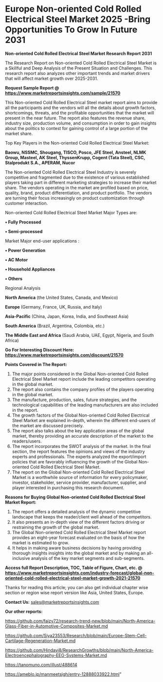 # Europe Non-oriented Cold Rolled Electrical Steel Market 2025 -Bring Opportunities To Grow In Future 2031

<strong>Non-oriented Cold Rolled Electrical Steel Market Research Report 2031</strong>

The Research Report on Non-oriented Cold Rolled Electrical Steel Market is a Skillful and Deep Analysis of the Present Situation and Challenges. This research report also analyzes other important trends and market drivers that will affect market growth over 2025-2031.

<strong>Request Sample Report @ <a href=https://www.marketreportsinsights.com/sample/21570>https://www.marketreportsinsights.com/sample/21570</a></strong>

This Non-oriented Cold Rolled Electrical Steel market report aims to provide all the participants and the vendors will all the details about growth factors, shortcomings, threats, and the profitable opportunities that the market will present in the near future. The report also features the revenue share, industry size, production volume, and consumption in order to gain insights about the politics to contest for gaining control of a large portion of the market share.

Top Key Players in the Non-oriented Cold Rolled Electrical Steel Market:

<strong>Baowu, NSSMC, Shougang, TISCO, Posco, JFE Steel, Ansteel, NLMK Group, Masteel, AK Steel, ThyssenKrupp, Cogent (Tata Steel), CSC, Stalprodukt S.A., APERAM, Nucor</strong>

The Non-oriented Cold Rolled Electrical Steel Industry is severely competitive and fragmented due to the existence of various established players taking part in different marketing strategies to increase their market share. The vendors operating in the market are profiled based on price, quality, brand, product differentiation, and product portfolio. The vendors are turning their focus increasingly on product customization through customer interaction.

Non-oriented Cold Rolled Electrical Steel Market Major Types are:

<strong>• Fully Processed

• Semi-processed</strong>

Market Major end-user applications :

<strong>• Power Generation

• AC Motor

• Household Appliances

• Others</strong>

Regional Analysis

</u><strong><b>North America</b></strong> (the United States, Canada, and Mexico)

<strong><b>Europe </b></strong>(Germany, France, UK, Russia, and Italy)

<strong><b>Asia-Pacific</b></strong> (China, Japan, Korea, India, and Southeast Asia)

<strong><b>South America</b></strong> (Brazil, Argentina, Colombia, etc.)

<strong><b>The Middle East and Africa</b></strong> (Saudi Arabia, UAE, Egypt, Nigeria, and South Africa)

<strong>Go For Interesting Discount Here: <a href=https://www.marketreportsinsights.com/discount/21570>https://www.marketreportsinsights.com/discount/21570</a></strong>

<strong>Points Covered in The Report:</strong>
<ol>
  <li>The major points considered in the Global Non-oriented Cold Rolled Electrical Steel Market report include the leading competitors operating in the global market.</li>
  <li>The report also contains the company profiles of the players operating in the global market.</li>
  <li>The manufacture, production, sales, future strategies, and the technological capabilities of the leading manufacturers are also included in the report.</li>
  <li>The growth factors of the Global Non-oriented Cold Rolled Electrical Steel Market are explained in-depth, wherein the different end-users of the market are discussed precisely.</li>
  <li>The report also talks about the key application areas of the global market, thereby providing an accurate description of the market to the readers/users.</li>
  <li>The report incorporates the SWOT analysis of the market. In the final section, the report features the opinions and views of the industry experts and professionals. The experts analyzed the export/import policies that are favorably influencing the growth of the Global Non-oriented Cold Rolled Electrical Steel Market.</li>
  <li>The report on the Global Non-oriented Cold Rolled Electrical Steel Market is a worthwhile source of information for every policymaker, investor, stakeholder, service provider, manufacturer, supplier, and player interested in purchasing this research document.</li>
</ol>
<strong>Reasons for Buying Global Non-oriented Cold Rolled Electrical Steel Market Report:</strong>

<ol>
  <li>The report offers a detailed analysis of the dynamic competitive landscape that keeps the reader/client well ahead of the competitors.</li>
  <li>It also presents an in-depth view of the different factors driving or restraining the growth of the global market.</li>
  <li>The Global Non-oriented Cold Rolled Electrical Steel Market report provides an eight-year forecast evaluated on the basis of how the market is estimated to grow.</li>
  <li>It helps in making aware business decisions by having providing thorough insights insights into the global market and by making an all-inclusive analysis of the key market segments and sub-segments.</li>
</ol>
<strong>Access full Report Description, TOC, Table of Figure, Chart, etc. @ <a href=https://www.marketreportsinsights.com/industry-forecast/global-non-oriented-cold-rolled-electrical-steel-market-growth-2021-21570>https://www.marketreportsinsights.com/industry-forecast/global-non-oriented-cold-rolled-electrical-steel-market-growth-2021-21570</a></strong>


Thanks for reading this article; you can also get individual chapter wise section or region wise report version like Asia, United States, Europe.

<strong>Contact Us:</strong>
sales@marketreportsinsights.com

<strong>Our other reports:</strong>

<a href=https://github.com/faizy72/research-trend-new/blob/main/North-America-Glass-Fiber-in-Automotive-Composites-Market.md>https://github.com/faizy72/research-trend-new/blob/main/North-America-Glass-Fiber-in-Automotive-Composites-Market.md</a>

<a href=https://github.com/Siya23553/Research/blob/main/Europe-Stem-Cell-Cartilage-Regeneration-Market.md>https://github.com/Siya23553/Research/blob/main/Europe-Stem-Cell-Cartilage-Regeneration-Market.md</a>

<a href=https://github.com/Hindavi8/ResearchGrowths/blob/main/North-America-Electroencephalography-EEG-Systems-Market.md>https://github.com/Hindavi8/ResearchGrowths/blob/main/North-America-Electroencephalography-EEG-Systems-Market.md</a>

<a href=https://tanomuno.com/illust/488614>https://tanomuno.com/illust/488614</a>

<a href=https://ameblo.jp/manmeetsigh/entry-12888033922.html>https://ameblo.jp/manmeetsigh/entry-12888033922.html</a>"
